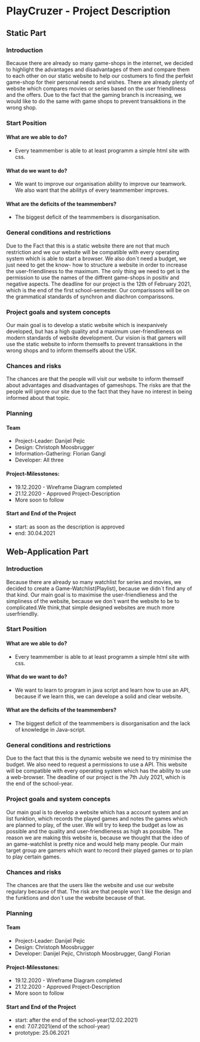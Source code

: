 # PlayCruzer - Project Description

## Static Part

### Introduction
Because there are already so many game-shops in the internet, we decided to highlight the advantages and disadvantages of them and compare them to each other on our static website to help our costumers to find the perfekt game-shop for their personal needs and wishes.
There are already plenty of website which compares movies or series based on the user friendliness and the offers. Due to the fact that the gaming branch is increasing, we would like to do the same with game shops to prevent transaktions in the wrong shop.

### Start Position 
#### What are we able to do?
* Every teammember is able to at least programm a simple html site with css.
#### What do we want to do?
* We want to improve our organisation ability to improve our teamwork. We also want that the abilitys of every teammember improves.
#### What are the deficits of the teammembers?
* The biggest deficit of the teammembers is disorganisation.

### General conditions and restrictions
Due to the Fact that this is a static website there are not that much restriction and we our website will be compatible with every operating system which is able to start a browser.
We also don´t need a budget, we just need to get the know- how to structure a website in order to increase the user-friendliness to the maximum. The only thing we need to get is the permission to use the names of the diffrent game-shops in positiv and negative aspects.
The deadline for our project is the 12th of February 2021, which is the end of the first school-semester.
Our comparissons will be on the grammatical standards of synchron and diachron comparissons.

### Project goals and system concepts
Our main goal is to develop a static website which is inexpanively developed, but has a high quality and a maximum user-friendlieness on modern standards of website development. 
Our vision is that gamers will use the static website to inform themselfs to prevent transaktions in the wrong shops and to inform themselfs about the USK. 

### Chances and risks
The chances are that the people will visit our website to inform themself about advantages and disadvantages of gameshops. The risks are that the people will ignore our site due to the fact that they have no interest in being informed about that topic.

### Planning

#### Team
* Project-Leader: Danijel Pejic
* Design: Christoph Moosbrugger
* Information-Gathering: Florian Gangl
* Developer: All three 

#### Project-Milesstones:
*  19.12.2020 - Wireframe Diagram completed
*  21.12.2020 - Approved Project-Description
*  More soon to follow
#### Start and End of the Project
* start: as soon as the description is approved
* end: 30.04.2021

## Web-Application Part

### Introduction
Because there are already so many watchlist for series and movies, we decided to create a Game-Watchlist(Playlist), because we didn´t find any of that kind. Our main goal is to maximise the user-friendlieness and the simpliness of the  website, because we don´t want the website to be to complicated.We think,that simple designed websites are much more userfriendlly.

### Start Position 
#### What are we able to do?
* Every teammember is able to at least programm a simple html site with css.
#### What do we want to do?
* We want to learn to program in java script and learn how to use an API, because if we learn this, we can develope a solid and clear website.
#### What are the deficits of the teammembers?
* The biggest deficit of the teammembers is disorganisation and the lack of knowledge in Java-script.

### General conditions and restrictions
Due to the fact that this is the dynamic website we need to try minimise the budget. We also need to request a permissions to use a API. 
This website will be compatible with every operating system which has the ability to use a web-browser. 
The deadline of our project is the 7th July 2021, which is the end of the school-year.


### Project goals and system concepts
Our main goal is to develop a website which has a account system and an list funktion, which records the played games and notes the games which are planned to play, of the user. We will try to keep the budget as low as possible and the quality and user-friendlieness as high as possible.
The reason we are making this website is, because we thought that the ideo of an game-watchlist is pretty nice and would help many people.
Our main target group are gamers which want to record their played games or to plan to play certain games.

### Chances and risks
The chances are that the users like the website and use our website regulary because of that. The risk are that people won´t like the design and the funktions and don´t use the website because of that. 

### Planning

#### Team
* Project-Leader: Danijel Pejic
* Design: Christoph Moosbrugger
* Developer: Danijel Pejic, Christoph Moosbrugger, Gangl Florian

#### Project-Milesstones:
*  19.12.2020 - Wireframe Diagram completed
*  21.12.2020 - Approved Project-Description
*  More soon to follow

#### Start and End of the Project
* start: after the end of the school-year(12.02.2021)
* end: 7.07.2021(end of the school-year)
* prototype: 25.06.2021
